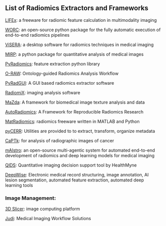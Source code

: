 ## List of Radiomics Extractors and Frameworks

[LIFEx](https://www.lifexsoft.org): a freeware for radiomic feature calculation in multimodality imaging

[WORC](https://worc.readthedocs.io/en/latest/): an open-source python package for the fully automatic execution of end-to-end radiomics pipelines

[ViSERA](https://visera.ca/): a desktop software for radiomics techniques in medical imaging

[MIRP](https://github.com/oncoray/mirp): a python package for quantitative analysis of medical images

[PyRadiomics](https://radiomics.github.io/index.html): feature extraction python library

[O-RAW](https://github.com/zhenweishi/O-RAW): Ontology-guided Radiomics Analysis Workflow 

[PyRadGUI](https://github.com/Bionic-TMH/PyRadGUI): A GUI based radiomics extractor software

[RadiomiX](https://radiomics.bio/radiomix-toolbox/): imaging analysis software

[MaZda](https://qmazda.p.lodz.pl/index.php?action=mazda): A framework for biomedical image texture analysis and data

[AutoRadiomics](https://github.com/pwoznicki/AutoRadiomics): A Framework for Reproducible Radiomics Research

[MatRadiomics](https://pasinigiovanni.com/blog/matradiomics/2022-12-28-matRadiomics-a-Novel-radiomics-freeware/): radiomics freeware written in MATLAB and Python

[pyCERR](https://github.com/cerr/pyCERR):  Utilities are provided to to extract, transform, organize metadata

[CaPTk](https://github.com/CBICA/CaPTk):  for analysis of radiographic images of cancer

[mAIstro](https://github.com/eltzanis/maistro): an open-source multi-agentic system for automated end-to-end development of radiomics and deep learning models for medical imaging

[QIDS](https://www.itnonline.com/content/healthmyne-qids-platform-adds-cancer-screening-module): Quantitative imaging decision support tool by HealthMyne

[DeepWise](https://www.deepwise.com/product-research): Electronic medical record structuring, image annotation, AI lesion segmentation, automated feature extraction, automated deep learning tools



### Image Management:

[3D Slicer](https://www.slicer.org): image computing platform

[Judi](https://www.judi.io/solutions/imaging): Medical Imaging Workflow Solutions


